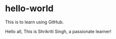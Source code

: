 # hello-world
This is to learn using GitHub.

Hello all,
This is Shrikriti Singh, a passionate learner!
